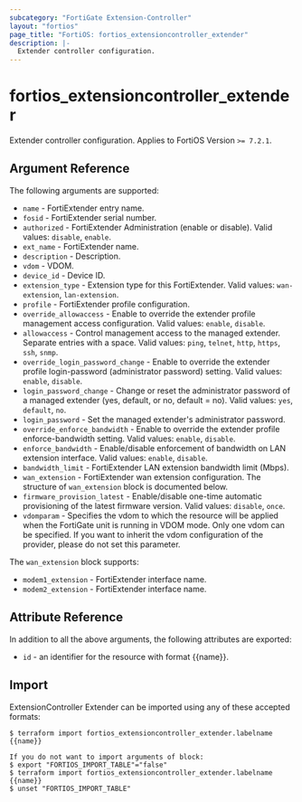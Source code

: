 ```yaml
---
subcategory: "FortiGate Extension-Controller"
layout: "fortios"
page_title: "FortiOS: fortios_extensioncontroller_extender"
description: |-
  Extender controller configuration.
---
```


# fortios_extensioncontroller_extender
Extender controller configuration. Applies to FortiOS Version `>= 7.2.1`.

## Argument Reference

The following arguments are supported:

* `name` - FortiExtender entry name.
* `fosid` - FortiExtender serial number.
* `authorized` - FortiExtender Administration (enable or disable). Valid values: `disable`, `enable`.
* `ext_name` - FortiExtender name.
* `description` - Description.
* `vdom` - VDOM.
* `device_id` - Device ID.
* `extension_type` - Extension type for this FortiExtender. Valid values: `wan-extension`, `lan-extension`.
* `profile` - FortiExtender profile configuration.
* `override_allowaccess` - Enable to override the extender profile management access configuration. Valid values: `enable`, `disable`.
* `allowaccess` - Control management access to the managed extender. Separate entries with a space. Valid values: `ping`, `telnet`, `http`, `https`, `ssh`, `snmp`.
* `override_login_password_change` - Enable to override the extender profile login-password (administrator password) setting. Valid values: `enable`, `disable`.
* `login_password_change` - Change or reset the administrator password of a managed extender (yes, default, or no, default = no). Valid values: `yes`, `default`, `no`.
* `login_password` - Set the managed extender's administrator password.
* `override_enforce_bandwidth` - Enable to override the extender profile enforce-bandwidth setting. Valid values: `enable`, `disable`.
* `enforce_bandwidth` - Enable/disable enforcement of bandwidth on LAN extension interface. Valid values: `enable`, `disable`.
* `bandwidth_limit` - FortiExtender LAN extension bandwidth limit (Mbps).
* `wan_extension` - FortiExtender wan extension configuration. The structure of `wan_extension` block is documented below.
* `firmware_provision_latest` - Enable/disable one-time automatic provisioning of the latest firmware version. Valid values: `disable`, `once`.
* `vdomparam` - Specifies the vdom to which the resource will be applied when the FortiGate unit is running in VDOM mode. Only one vdom can be specified. If you want to inherit the vdom configuration of the provider, please do not set this parameter.

The `wan_extension` block supports:

* `modem1_extension` - FortiExtender interface name.
* `modem2_extension` - FortiExtender interface name.


## Attribute Reference

In addition to all the above arguments, the following attributes are exported:
* `id` - an identifier for the resource with format {{name}}.

## Import

ExtensionController Extender can be imported using any of these accepted formats:
```
$ terraform import fortios_extensioncontroller_extender.labelname {{name}}

If you do not want to import arguments of block:
$ export "FORTIOS_IMPORT_TABLE"="false"
$ terraform import fortios_extensioncontroller_extender.labelname {{name}}
$ unset "FORTIOS_IMPORT_TABLE"
```
